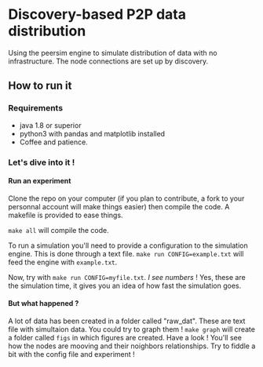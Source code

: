 # Discovery-based P2P data distribution 

Using the peersim engine to simulate distribution of data with no infrastructure. 
The node connections are set up by discovery. 

## How to run it

### Requirements

* java 1.8 or superior
* python3 with pandas and matplotlib installed
* Coffee and patience.

### Let's dive into it !
#### Run an experiment
Clone the repo on your computer (if you plan to contribute, a fork to your personnal account will make things easier) then compile the code. A makefile is provided to ease things.

`make all` will compile the code.

To run a simulation you'll need to provide a configuration to the simulation engine.
This is done through a text file. 
`make run CONFIG=example.txt` will feed the engine with `example.txt`.

Now, try with `make run CONFIG=myfile.txt`. 
_I see numbers_ ! Yes, these are the simulation time, it gives you an idea of how fast the simulation goes.

#### But what happened ?
A lot of data has been created in a folder called "raw_dat". These are text file with simultaion data.
You could try to graph them ! 
`make graph` will create a folder called `figs` in which figures are created. Have a look ! 
You'll see how the nodes are mooving and their noighbors relationships.
Try to fiddle a bit with the config file and experiment ! 
